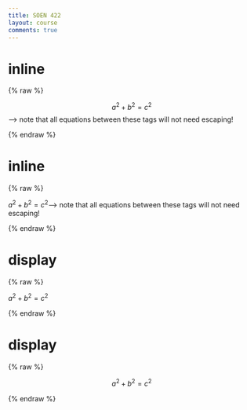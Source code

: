 ```yaml
---
title: SOEN 422
layout: course
comments: true
---
```


# inline
{% raw %} 
 	
$$a^2 + b^2 = c^2$$--> note that all equations between these tags will not need escaping!	

{% endraw %} 

# inline
{% raw %} 
 	
$a^2 + b^2 = c^2$--> note that all equations between these tags will not need escaping!	

{% endraw %} 

# display

{% raw %} 
 	
$a^2 + b^2 = c^2$

{% endraw %} 


# display

{% raw %} 
 	
$$a^2 + b^2 = c^2$$

{% endraw %} 